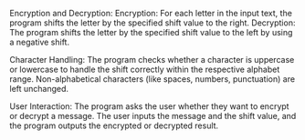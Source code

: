 Encryption and Decryption:
Encryption: For each letter in the input text, the program shifts the letter by the specified shift value to the right.
Decryption: The program shifts the letter by the specified shift value to the left by using a negative shift.

Character Handling:
The program checks whether a character is uppercase or lowercase to handle the shift correctly within the respective alphabet range.
Non-alphabetical characters (like spaces, numbers, punctuation) are left unchanged.

User Interaction:
The program asks the user whether they want to encrypt or decrypt a message.
The user inputs the message and the shift value, and the program outputs the encrypted or decrypted result.
